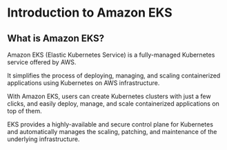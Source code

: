 # Introduction to Amazon EKS

## What is Amazon EKS?

Amazon EKS (Elastic Kubernetes Service) is a fully-managed Kubernetes service offered by AWS.

It simplifies the process of deploying, managing, and scaling containerized applications using Kubernetes on AWS infrastructure.

With Amazon EKS, users can create Kubernetes clusters with just a few clicks, and easily deploy, manage, and scale containerized applications on top of them.

EKS provides a highly-available and secure control plane for Kubernetes and automatically manages the scaling, patching, and maintenance of the underlying infrastructure.


